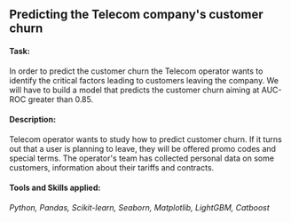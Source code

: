 ## Predicting the Telecom company's customer churn

#### Task: 
In order to predict the customer churn the Telecom operator wants to identify the critical factors leading to customers leaving the company. We will have to build a model that predicts the customer churn aiming at AUC-ROC greater than 0.85.

#### Description:
Telecom operator wants to study how to predict customer churn. If it turns out that a user is planning to leave, they will be offered promo codes and special terms. The operator's team has collected personal data on some customers, information about their tariffs and contracts.

#### Tools and Skills applied:
*Python, Pandas, Scikit-learn, Seaborn, Matplotlib, LightGBM, Catboost*
